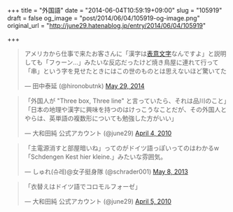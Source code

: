 +++
title = "外国語"
date = "2014-06-04T10:59:19+09:00"
slug = "105919"
draft = false
og_image = "post/2014/06/04/105919-og-image.png"
original_url = "http://june29.hatenablog.jp/entry/2014/06/04/105919"

+++

<p></p>
<blockquote class="twitter-tweet" lang="en">
<p>アメリカから仕事で来たお客さんに「漢字は<a class="keyword" href="http://d.hatena.ne.jp/keyword/%C9%BD%B0%D5%CA%B8%BB%FA">表意文字</a>なんですよ」と説明しても「フゥーン…」みたいな反応だったけど焼き鳥屋に連れて行って「串」という字を見せたときにはこの世のものとは思えないほど驚いてた</p>— 田中泰延 (@hironobutnk) <a href="https://twitter.com/hironobutnk/statuses/471866763475312641">May 29, 2014</a>
</blockquote>
<p></p>
<blockquote class="twitter-tweet" lang="en">
<p>「外国人が "Three box, Three line" と言っていたら、それは品川のこと」「日本の地理や漢字に興味を持つのはけっこうなことだが、その外国人とやらは、英単語の複数形についても勉強した方がいい」</p>— 大和田純 公式アカウント (@june29) <a href="https://twitter.com/june29/statuses/11586330047">April 4, 2010</a>
</blockquote>
<p></p>
<blockquote class="twitter-tweet" lang="en">
<p>「主電源消すと部屋暗いね」ってのがドイツ語っぽいってのはわかるw「Schdengen Kest hier kleine.」みたいな雰囲気。</p>— しゅれ(슈레)@女子挺身隊 (@schrader001) <a href="https://twitter.com/schrader001/statuses/332050612323774464">May 8, 2013</a>
</blockquote>
<p></p>
<blockquote class="twitter-tweet" lang="en">
<p>「衣替えはドイツ語でコロモルフォーゼ」</p>— 大和田純 公式アカウント (@june29) <a href="https://twitter.com/june29/statuses/11625108938">April 5, 2010</a>
</blockquote>
<p><script async src="//platform.twitter.com/widgets.js" charset="utf-8"></script></p>